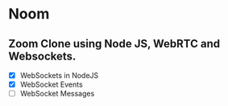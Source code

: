 # Noom

## Zoom Clone using Node JS, WebRTC and Websockets.

- [x] WebSockets in NodeJS
- [x] WebSocket Events
- [ ] WebSocket Messages
